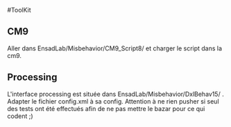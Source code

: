 #ToolKit

## CM9

Aller dans EnsadLab/Misbehavior/CM9_Script8/ et charger le script dans la cm9.

## Processing

L'interface processing est située dans EnsadLab/Misbehavior/DxlBehav15/ .
Adapter le fichier config.xml à sa config.
Attention à ne rien pusher si seul des tests ont été effectués afin de ne pas mettre le bazar pour ce qui codent ;)
